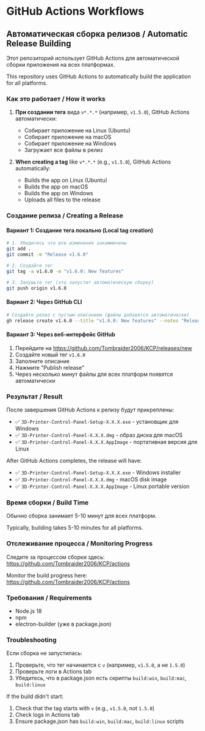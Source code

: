 # GitHub Actions Workflows

## Автоматическая сборка релизов / Automatic Release Building

Этот репозиторий использует GitHub Actions для автоматической сборки приложения на всех платформах.

This repository uses GitHub Actions to automatically build the application for all platforms.

### Как это работает / How it works

1. **При создании тега** вида `v*.*.*` (например, `v1.5.0`), GitHub Actions автоматически:
   - Собирает приложение на Linux (Ubuntu)
   - Собирает приложение на macOS
   - Собирает приложение на Windows
   - Загружает все файлы в релиз

2. **When creating a tag** like `v*.*.*` (e.g., `v1.5.0`), GitHub Actions automatically:
   - Builds the app on Linux (Ubuntu)
   - Builds the app on macOS
   - Builds the app on Windows
   - Uploads all files to the release

### Создание релиза / Creating a Release

#### Вариант 1: Создание тега локально (Local tag creation)

```bash
# 1. Убедитесь что все изменения закоммичены
git add .
git commit -m "Release v1.6.0"

# 2. Создайте тег
git tag -a v1.6.0 -m "v1.6.0: New features"

# 3. Запушьте тег (это запустит автоматическую сборку)
git push origin v1.6.0
```

#### Вариант 2: Через GitHub CLI

```bash
# Создайте релиз с пустым описанием (файлы добавятся автоматически)
gh release create v1.6.0 --title "v1.6.0: New features" --notes "Release notes here"
```

#### Вариант 3: Через веб-интерфейс GitHub

1. Перейдите на https://github.com/Tombraider2006/KCP/releases/new
2. Создайте новый тег `v1.6.0`
3. Заполните описание
4. Нажмите "Publish release"
5. Через несколько минут файлы для всех платформ появятся автоматически

### Результат / Result

После завершения GitHub Actions к релизу будут прикреплены:
- ✅ `3D-Printer-Control-Panel-Setup-X.X.X.exe` - установщик для Windows
- ✅ `3D-Printer-Control-Panel-X.X.X.dmg` - образ диска для macOS
- ✅ `3D-Printer-Control-Panel-X.X.X.AppImage` - портативная версия для Linux

After GitHub Actions completes, the release will have:
- ✅ `3D-Printer-Control-Panel-Setup-X.X.X.exe` - Windows installer
- ✅ `3D-Printer-Control-Panel-X.X.X.dmg` - macOS disk image
- ✅ `3D-Printer-Control-Panel-X.X.X.AppImage` - Linux portable version

### Время сборки / Build Time

Обычно сборка занимает 5-10 минут для всех платформ.

Typically, building takes 5-10 minutes for all platforms.

### Отслеживание процесса / Monitoring Progress

Следите за процессом сборки здесь:
https://github.com/Tombraider2006/KCP/actions

Monitor the build progress here:
https://github.com/Tombraider2006/KCP/actions

### Требования / Requirements

- Node.js 18
- npm
- electron-builder (уже в package.json)

### Troubleshooting

Если сборка не запустилась:
1. Проверьте, что тег начинается с `v` (например, `v1.5.0`, а не `1.5.0`)
2. Проверьте логи в Actions tab
3. Убедитесь, что в package.json есть скрипты `build:win`, `build:mac`, `build:linux`

If the build didn't start:
1. Check that the tag starts with `v` (e.g., `v1.5.0`, not `1.5.0`)
2. Check logs in Actions tab
3. Ensure package.json has `build:win`, `build:mac`, `build:linux` scripts

